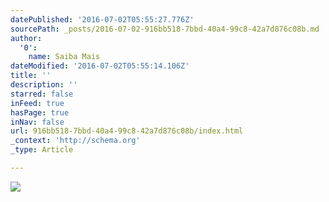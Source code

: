 ```yaml
---
datePublished: '2016-07-02T05:55:27.776Z'
sourcePath: _posts/2016-07-02-916bb518-7bbd-40a4-99c8-42a7d876c08b.md
author:
  '0':
    name: Saiba Mais
dateModified: '2016-07-02T05:55:14.106Z'
title: ''
description: ''
starred: false
inFeed: true
hasPage: true
inNav: false
url: 916bb518-7bbd-40a4-99c8-42a7d876c08b/index.html
_context: 'http://schema.org'
_type: Article

---
```

![](https://the-grid-user-content.s3-us-west-2.amazonaws.com/dbdb5e01-8397-4ad1-ae11-ff34ab570984.jpg)